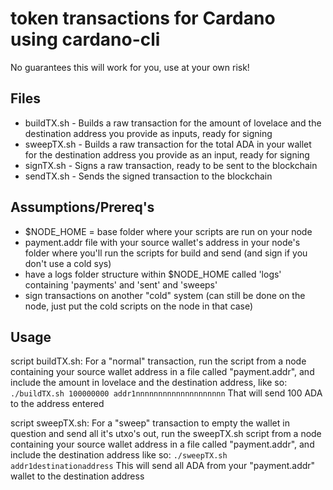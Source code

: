 # token transactions for Cardano using cardano-cli

No guarantees this will work for you, use at your own risk!

## Files

- buildTX.sh - Builds a raw transaction for the amount of lovelace and the destination address you provide as inputs, ready for signing
- sweepTX.sh - Builds a raw transaction for the total ADA in your wallet for the destination address you provide as an input, ready for signing
- signTX.sh - Signs a raw transaction, ready to be sent to the blockchain
- sendTX.sh - Sends the signed transaction to the blockchain

## Assumptions/Prereq's

- $NODE_HOME = base folder where your scripts are run on your node
- payment.addr file with your source wallet's address in your node's folder where you'll run the scripts for build and send (and sign if you don't use a cold sys)
- have a logs folder structure within $NODE_HOME called 'logs' containing 'payments' and 'sent' and 'sweeps'
- sign transactions on another "cold" system (can still be done on the node, just put the cold scripts on the node in that case)

## Usage

script buildTX.sh:
For a "normal" transaction, run the script from a node containing your source wallet address in a file called "payment.addr", and include the amount in lovelace and the destination address, like so:
`./buildTX.sh 100000000 addr1nnnnnnnnnnnnnnnnnnnn`
That will send 100 ADA to the address entered

script sweepTX.sh:
For a "sweep" transaction to empty the wallet in question and send all it's utxo's out, run the sweepTX.sh script from a node containing your source wallet address in a file called "payment.addr", and include the destination address like so:
`./sweepTX.sh addr1destinationaddress`
This will send all ADA from your "payment.addr" wallet to the destination address


